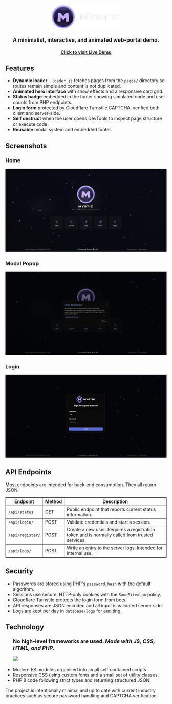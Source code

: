 <!DOCTYPE html>
<html lang="en">
<head>
<meta charset="UTF-8">
</head>
<body>
<div align="center">
    <img src="./assets/images/mystic-logo.png" alt="mystic logo" width="214px" height="72px"/>
    <h3>A minimalist, interactive, and animated web-portal demo.</h3>
	<h4>
	<a href="https://mystic.ac/">Click to visit Live Demo</a>
	</h4>
</div>

<h2>Features</h2>
<ul>
<li><strong>Dynamic loader</strong> – <code>loader.js</code> fetches pages from the <code>pages/</code> directory so routes remain simple and content is not duplicated.</li>
<li><strong>Animated hero interface</strong> with snow effects and a responsive card grid.</li>
<li><strong>Status badge</strong> embedded in the footer showing simulated node and user counts from PHP endpoints.</li>
<li><strong>Login form</strong> protected by Cloudflare Turnstile CAPTCHA, verified both client and server-side.</li>
<li><strong>Self destruct</strong> when the user opens DevTools to inspect page structure or execute code.</li>
<li><strong>Reusable</strong> modal system and embedded footer.</li>
</ul>

<h2>Screenshots</h2>
<h3>Home</h3>
<img src="./assets/images/home-demo.png" style="width: 750px; height: auto;">
<h3>Modal Popup</h3>
<img src="./assets/images/modal-demo.png" style="width: 750px; height: auto;">
<h3>Login</h3>
<img src="./assets/images/login-demo.png" style="width: 750px; height: auto;">

<h2>API Endpoints</h2>
<p>Most endpoints are intended for back‑end consumption. They all return JSON.</p>
<table border="1" cellpadding="4" cellspacing="0">
<tr><th>Endpoint</th><th>Method</th><th>Description</th></tr>
<tr><td><code>/api/status</code></td><td>GET</td><td>Public endpoint that reports current status information.</td></tr>
<tr><td><code>/api/login/</code></td><td>POST</td><td>Validate credentials and start a session.</td></tr>
<tr><td><code>/api/register/</code></td><td>POST</td><td>Create a new user. Requires a registration token and is normally called from trusted services.</td></tr>
<tr><td><code>/api/logs/</code></td><td>POST</td><td>Write an entry to the server logs. Intended for internal use.</td></tr>
</table>

<h2>Security</h2>
<ul>
<li>Passwords are stored using PHP's <code>password_hash</code> with the default algorithm.</li>
<li>Sessions use secure, HTTP‑only cookies with the <code>SameSite=Lax</code> policy.</li>
<li>Cloudflare Turnstile protects the login form from bots.</li>
<li>API responses are JSON encoded and all input is validated server side.</li>
<li>Logs are kept per day in <code>database/logs</code> for auditing.</li>
</ul>

<h2>Technology</h2>
<ul>
<h3>No high-level frameworks are used. <em>Made with JS, CSS, HTML, and PHP.</em></h3>
<p><img src="https://skillicons.dev/icons?i=js,css,html,php"></p>
<li>Modern ES modules organised into small self‑contained scripts.</li>
<li>Responsive CSS using custom fonts and a small set of utility classes.</li>
<li>PHP 8 code following strict types and returning structured JSON.</li>
</ul>

<p>The project is intentionally minimal and up to date with current industry practices such as secure password handling and CAPTCHA verification.</p>
</body>
</html>
